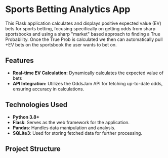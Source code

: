 # Sports Betting Analytics App

This Flask application calculates and displays positive expected value (EV) bets for sports betting, focusing specifically on getting odds from sharp sportsbooks and using a sharp "market" based approach to finding a True Probability. Once the True Prob is calculated we then can automatically pull +EV bets on the sportsbook the user wants to bet on.

## Features

- **Real-time EV Calculation:** Dynamically calculates the expected value of bets
- **API Integration:** Utilizes the OddsJam API for fetching up-to-date odds, ensuring accuracy in calculations.

## Technologies Used

- **Python 3.8+**
- **Flask**: Serves as the web framework for the application.
- **Pandas**: Handles data manipulation and analysis.
- **SQLite3**: Used for storing fetched data for further processing.

## Project Structure
